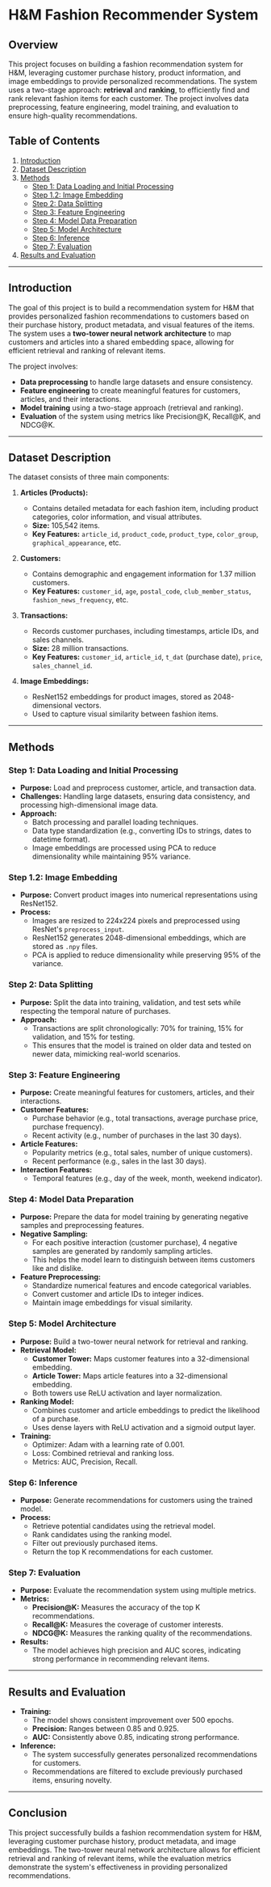 # H&M Fashion Recommender System

## Overview

This project focuses on building a fashion recommendation system for H&M, leveraging customer purchase history, product information, and image embeddings to provide personalized recommendations. The system uses a two-stage approach: **retrieval** and **ranking**, to efficiently find and rank relevant fashion items for each customer. The project involves data preprocessing, feature engineering, model training, and evaluation to ensure high-quality recommendations.

## Table of Contents

1. [Introduction](#introduction)
2. [Dataset Description](#dataset-description)
3. [Methods](#methods)
   - [Step 1: Data Loading and Initial Processing](#step-1-data-loading-and-initial-processing)
   - [Step 1.2: Image Embedding](#step-12-image-embedding)
   - [Step 2: Data Splitting](#step-2-data-splitting)
   - [Step 3: Feature Engineering](#step-3-feature-engineering)
   - [Step 4: Model Data Preparation](#step-4-model-data-preparation)
   - [Step 5: Model Architecture](#step-5-model-architecture)
   - [Step 6: Inference](#step-6-inference)
   - [Step 7: Evaluation](#step-7-evaluation)
4. [Results and Evaluation](#results-and-evaluation)

---

## Introduction

The goal of this project is to build a recommendation system for H&M that provides personalized fashion recommendations to customers based on their purchase history, product metadata, and visual features of the items. The system uses a **two-tower neural network architecture** to map customers and articles into a shared embedding space, allowing for efficient retrieval and ranking of relevant items.

The project involves:
- **Data preprocessing** to handle large datasets and ensure consistency.
- **Feature engineering** to create meaningful features for customers, articles, and their interactions.
- **Model training** using a two-stage approach (retrieval and ranking).
- **Evaluation** of the system using metrics like Precision@K, Recall@K, and NDCG@K.

---

## Dataset Description

The dataset consists of three main components:

1. **Articles (Products):**
   - Contains detailed metadata for each fashion item, including product categories, color information, and visual attributes.
   - **Size:** 105,542 items.
   - **Key Features:** `article_id`, `product_code`, `product_type`, `color_group`, `graphical_appearance`, etc.

2. **Customers:**
   - Contains demographic and engagement information for 1.37 million customers.
   - **Key Features:** `customer_id`, `age`, `postal_code`, `club_member_status`, `fashion_news_frequency`, etc.

3. **Transactions:**
   - Records customer purchases, including timestamps, article IDs, and sales channels.
   - **Size:** 28 million transactions.
   - **Key Features:** `customer_id`, `article_id`, `t_dat` (purchase date), `price`, `sales_channel_id`.

4. **Image Embeddings:**
   - ResNet152 embeddings for product images, stored as 2048-dimensional vectors.
   - Used to capture visual similarity between fashion items.

---

## Methods

### Step 1: Data Loading and Initial Processing

- **Purpose:** Load and preprocess customer, article, and transaction data.
- **Challenges:** Handling large datasets, ensuring data consistency, and processing high-dimensional image data.
- **Approach:** 
  - Batch processing and parallel loading techniques.
  - Data type standardization (e.g., converting IDs to strings, dates to datetime format).
  - Image embeddings are processed using PCA to reduce dimensionality while maintaining 95% variance.

### Step 1.2: Image Embedding

- **Purpose:** Convert product images into numerical representations using ResNet152.
- **Process:**
  - Images are resized to 224x224 pixels and preprocessed using ResNet's `preprocess_input`.
  - ResNet152 generates 2048-dimensional embeddings, which are stored as `.npy` files.
  - PCA is applied to reduce dimensionality while preserving 95% of the variance.

### Step 2: Data Splitting

- **Purpose:** Split the data into training, validation, and test sets while respecting the temporal nature of purchases.
- **Approach:**
  - Transactions are split chronologically: 70% for training, 15% for validation, and 15% for testing.
  - This ensures that the model is trained on older data and tested on newer data, mimicking real-world scenarios.

### Step 3: Feature Engineering

- **Purpose:** Create meaningful features for customers, articles, and their interactions.
- **Customer Features:**
  - Purchase behavior (e.g., total transactions, average purchase price, purchase frequency).
  - Recent activity (e.g., number of purchases in the last 30 days).
- **Article Features:**
  - Popularity metrics (e.g., total sales, number of unique customers).
  - Recent performance (e.g., sales in the last 30 days).
- **Interaction Features:**
  - Temporal features (e.g., day of the week, month, weekend indicator).

### Step 4: Model Data Preparation

- **Purpose:** Prepare the data for model training by generating negative samples and preprocessing features.
- **Negative Sampling:**
  - For each positive interaction (customer purchase), 4 negative samples are generated by randomly sampling articles.
  - This helps the model learn to distinguish between items customers like and dislike.
- **Feature Preprocessing:**
  - Standardize numerical features and encode categorical variables.
  - Convert customer and article IDs to integer indices.
  - Maintain image embeddings for visual similarity.

### Step 5: Model Architecture

- **Purpose:** Build a two-tower neural network for retrieval and ranking.
- **Retrieval Model:**
  - **Customer Tower:** Maps customer features into a 32-dimensional embedding.
  - **Article Tower:** Maps article features into a 32-dimensional embedding.
  - Both towers use ReLU activation and layer normalization.
- **Ranking Model:**
  - Combines customer and article embeddings to predict the likelihood of a purchase.
  - Uses dense layers with ReLU activation and a sigmoid output layer.
- **Training:**
  - Optimizer: Adam with a learning rate of 0.001.
  - Loss: Combined retrieval and ranking loss.
  - Metrics: AUC, Precision, Recall.

### Step 6: Inference

- **Purpose:** Generate recommendations for customers using the trained model.
- **Process:**
  - Retrieve potential candidates using the retrieval model.
  - Rank candidates using the ranking model.
  - Filter out previously purchased items.
  - Return the top K recommendations for each customer.

### Step 7: Evaluation

- **Purpose:** Evaluate the recommendation system using multiple metrics.
- **Metrics:**
  - **Precision@K:** Measures the accuracy of the top K recommendations.
  - **Recall@K:** Measures the coverage of customer interests.
  - **NDCG@K:** Measures the ranking quality of the recommendations.
- **Results:**
  - The model achieves high precision and AUC scores, indicating strong performance in recommending relevant items.

---

## Results and Evaluation

- **Training:**
  - The model shows consistent improvement over 500 epochs.
  - **Precision:** Ranges between 0.85 and 0.925.
  - **AUC:** Consistently above 0.85, indicating strong performance.
- **Inference:**
  - The system successfully generates personalized recommendations for customers.
  - Recommendations are filtered to exclude previously purchased items, ensuring novelty.

---

## Conclusion

This project successfully builds a fashion recommendation system for H&M, leveraging customer purchase history, product metadata, and image embeddings. The two-tower neural network architecture allows for efficient retrieval and ranking of relevant items, while the evaluation metrics demonstrate the system's effectiveness in providing personalized recommendations.

